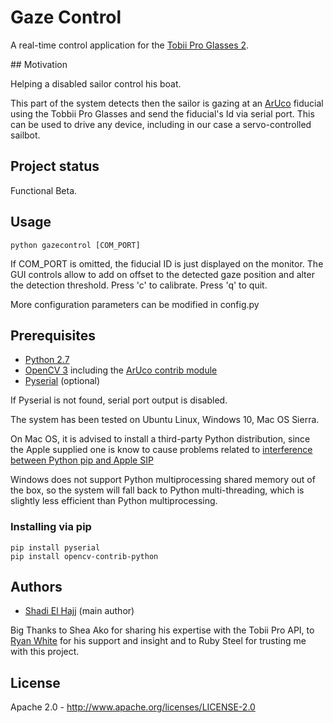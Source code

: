 # Gaze Control

A real-time control application for the [Tobii Pro Glasses 2](https://www.tobiipro.com/product-listing/tobii-pro-glasses-2/).

## Motivation

Helping a disabled sailor control his boat.

This part of the system detects then the sailor is gazing at an [ArUco](https://www.uco.es/investiga/grupos/ava/node/26) fiducial using the Tobbii Pro Glasses and send the fiducial's Id via serial port. This can be used to drive any device, including in our case a servo-controlled sailbot.

## Project status

Functional Beta.

## Usage

```
python gazecontrol [COM_PORT]
```

If COM_PORT is omitted, the fiducial ID is just displayed on the monitor.
The GUI controls allow to add on offset to the detected gaze position and alter the detection threshold.
Press 'c' to calibrate.
Press 'q' to quit.

More configuration parameters can be modified in config.py

## Prerequisites

* [Python 2.7](https://www.python.org/download/releases/2.7/)
* [OpenCV 3](http://opencv.org/) including the [ArUco contrib module](https://github.com/opencv/opencv_contrib/tree/master/modules/aruco)
* [Pyserial](https://pythonhosted.org/pyserial/) (optional)

If Pyserial is not found, serial port output is disabled.

The system has been tested on Ubuntu Linux, Windows 10, Mac OS Sierra.

On Mac OS, it is advised to install a third-party Python distribution, since the Apple supplied one is know to cause problems related to [interference between Python pip and Apple SIP](https://apple.stackexchange.com/questions/209572/how-to-use-pip-after-the-os-x-el-capitan-upgrade)

Windows does not support Python multiprocessing shared memory out of the box, so the system will fall back to Python multi-threading, which is slightly less efficient than Python multiprocessing.

### Installing via pip

```
pip install pyserial
pip install opencv-contrib-python
```

## Authors

* [Shadi El Hajj](https://github.com/shadielhajj) (main author)

Big Thanks to Shea Ako for sharing his expertise with the Tobii Pro API, to [Ryan White](https://github.com/robot-army) for his support and insight and to Ruby Steel for trusting me with this project.

## License

Apache 2.0 - http://www.apache.org/licenses/LICENSE-2.0
